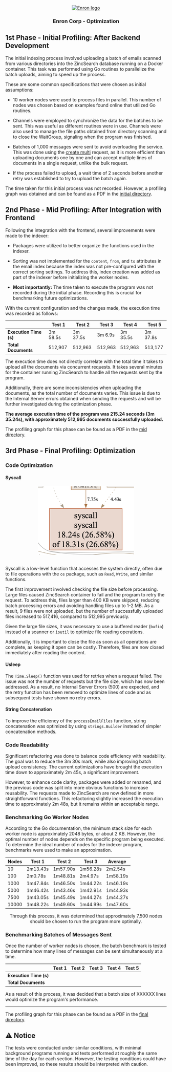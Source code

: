 <p align="center">
  <a href="" rel="noopener">
 <img width=200px height=200px src="https://external-content.duckduckgo.com/iu/?u=https%3A%2F%2Fwww.almrsal.com%2Fwp-content%2Fuploads%2F2015%2F12%2FEnron-Corporation-was-an-American-energy-commodities-and-services-company-based-in-Houston.jpg&f=1&nofb=1&ipt=7d291f71e280fc04c928387d0f0f199f056c6e7a2c4aabdd17289b045038898f&ipo=images" alt="Enron logo"></a>
</p>

<h3 align="center">Enron Corp - Optimization</h3>

## 1st Phase - Initial Profiling: After Backend Development

The initial indexing process involved uploading a batch of emails scanned from various directories into the ZincSearch database running on a Docker container. This task was performed using Go routines to parallelize the batch uploads, aiming to speed up the process.

These are some common specifications that were chosen as initial assumptions:

- 10 worker nodes were used to process files in parallel. This number of nodes was chosen based on examples found online that utilized Go routines.

- Channels were employed to synchronize the data for the batches to be sent. This was useful as different routines were in use. Channels were also used to manage the file paths obtained from directory scanning and to close the WaitGroup, signaling when the program was finished.

- Batches of 1,000 messages were sent to avoid overloading the service. This was done using the [create multi](https://zincsearch-docs.zinc.dev/api/document/multi/) request, as it is more efficient than uploading documents one by one and can accept multiple lines of documents in a single request, unlike the bulk request.

- If the process failed to upload, a wait time of 2 seconds before another retry was established to try to upload the batch again.

The time taken for this initial process was not recorded. However, a profiling graph was obtained and can be found as a PDF in the [initial directory](../profiling/initial/).

## 2nd Phase - Mid Profiling: After Integration with Frontend

Following the integration with the frontend, several improvements were made to the indexer:

- Packages were utilized to better organize the functions used in the indexer.

- Sorting was not implemented for the `content`, `from`, and `to` attributes in the email index because the index was not pre-configured with the correct sorting settings. To address this, index creation was added as part of the indexer before initializing the worker nodes.

- **Most importantly:** The time taken to execute the program was not recorded during the initial phase. Recording this is crucial for benchmarking future optimizations.

With the current configuration and the changes made, the execution time was recorded as follows:

<div align="center">

|                        | Test 1   | Test 2   | Test 3  | Test 4   | Test 5   |
| ---------------------- | -------- | -------- | ------- | -------- | -------- |
| **Execution Time (s)** | 3m 58.5s | 3m 37.5s | 3m 6.9s | 3m 35.5s | 3m 37.8s |
| **Total Documents**    | 512,907  | 512,963  | 512,963 | 512,963  | 513,177  |

</div>

The execution time does not directly correlate with the total time it takes to upload all the documents via concurrent requests. It takes several minutes for the container running ZincSearch to handle all the requests sent by the program.

Additionally, there are some inconsistencies when uploading the documents, as the total number of documents varies. This issue is due to the Internal Server errors obtained when sending the requests and will be further investigated during the optimization phase.

**The average execution time of the program was 215.24 seconds (3m 35.24s), with approximately 512,995 documents successfully uploaded.**

The profiling graph for this phase can be found as a PDF in the [mid directory](../profiling/mid/).

## 3rd Phase - Final Profiling: Optimization

### Code Optimization

#### Syscall

<div align="center">
<img src="./mid/syscall.png" alt="alt text" width="300"/>
</div>
</br>

Syscall is a low-level function that accesses the system directly, often due to file operations with the `os` package, such as `Read`, `Write`, and similar functions.

The first improvement involved checking the file size before processing. Large files caused ZincSearch container to fail and the program to retry the request. To address this, files larger than 400 KB were skipped, reducing batch processing errors and avoiding handling files up to 1-2 MB. As a result, 9 files were not uploaded, but the number of successfully uploaded files increased to 517,416, compared to 512,995 previously.

Given the large file sizes, it was necessary to use a buffered reader (`bufio`) instead of a scanner or `ioutil` to optimize file reading operations.

Additionally, it is important to close the file as soon as all operations are complete, as keeping it open can be costly. Therefore, files are now closed immediately after reading the content.

#### Usleep

The `Time.Sleep()` function was used for retries when a request failed. The issue was not the number of requests but the file size, which has now been addressed. As a result, no Internal Server Errors (500) are expected, and the retry function has been removed to optimize lines of code and as subsequent tests have shown no retry errors.

#### String Concatenation

To improve the efficiency of the `processEmailFiles` function, string concatenation was optimized by using `strings.Builder` instead of simpler concatenation methods.

### Code Readability

Significant refactoring was done to balance code efficiency with readability. The goal was to reduce the 3m 30s mark, while also improving batch upload consistency. The current optimizations have brought the execution time down to approximately 2m 45s, a significant improvement.

However, to enhance code clarity, packages were added or renamed, and the previous code was split into more obvious functions to increase reusability. The requests made to ZincSearch are now defined in more straightforward functions. This refactoring slightly increased the execution time to approximately 2m 48s, but it remains within an acceptable range.

### Benchmarking Go Worker Nodes

According to the Go documentation, the minimum stack size for each worker node is approximately 2048 bytes, or about 2 KB. However, the optimal number of nodes depends on the specific program being executed. To determine the ideal number of nodes for the indexer program, benchmarks were used to make an approximation.

<div align="center">

| **Nodes** | Test 1   | Test 2   | Test 3   | **Average** |
| --------- | -------- | -------- | -------- | ----------- |
| 10        | 2m13.43s | 1m57.90s | 1m56.28s | 2m2.54s     |
| 100       | 2m0.78s  | 1m48.81s | 2m4.97s  | 1m58.19s    |
| 1000      | 1m47.84s | 1m46.50s | 1m44.22s | 1m46.19s    |
| 5000      | 1m46.42s | 1m43.46s | 1m42.91s | 1m44.93s    |
| 7500      | 1m43.05s | 1m45.49s | 1m44.27s | 1m44.27s    |
| 10000     | 1m48.22s | 1m49.60s | 1m44.99s | 1m47.60s    |

Through this process, it was determined that approximately 7,500 nodes should be chosen to run the program more optimally.

</div>

### Benchmarking Batches of Messages Sent

Once the number of worker nodes is chosen, the batch benchmark is tested to determine how many lines of messages can be sent simultaneously at a time.

<div align="center">

|                        | Test 1 | Test 2 | Test 3 | Test 4 | Test 5 |
| ---------------------- | ------ | ------ | ------ | ------ | ------ |
| **Execution Time (s)** |        |        |        |        |        |
| **Total Documents**    |        |        |        |        |        |

</div>

As a result of this process, it was decided that a batch size of XXXXXX lines would optimize the program's performance.

---

The profiling graph for this phase can be found as a PDF in the [final directory](../profiling/final/).

## ⚠️ Notice

The tests were conducted under similar conditions, with minimal background programs running and tests performed at roughly the same time of the day for each section. However, the testing conditions could have been improved, so these results should be interpreted with caution.
